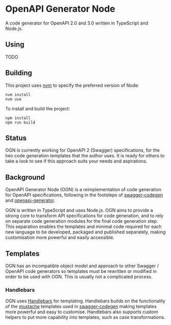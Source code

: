 # OpenAPI Generator Node

A code generator for OpenAPI 2.0 and 3.0 written in TypeScript and Node.js.

## Using

TODO

## Building

This project uses [nvm](https://github.com/nvm-sh/nvm) to specify the preferred version of Node:

```
nvm install
nvm use
```

To install and build the project:

```
npm install
npm run build
```

## Status

OGN is currently working for OpenAPI 2 (Swagger) specifications, for the two code generation templates that the author
uses. It is ready for others to take a look to see if this approach suits your needs and aspirations.

## Background

OpenAPI Generator Node (OGN) is a reimplementation of code generation for OpenAPI specifications, following
in the footsteps of
[swagger-codegen](https://github.com/swagger-api/swagger-codegen) and
[openapi-generator](https://github.com/OpenAPITools/openapi-generator).

OGN is written in TypeScript and uses Node.js. OGN aims to provide a strong core to transform API specifications for code generation,
and to rely on separate code generation modules for the final code generation step. This separation enables the templates and
minimal code required for each new language to be developed, packaged and published separately, making customisation more powerful
and easily accessible.

## Templates

OGN has an incompatible object model and approach to other Swagger / OpenAPI code generators so templates
must be rewritten or modified in order to be used with OGN. This is usually not a complicated process.

### Handlebars

OGN uses [Handlebars](https://handlebarsjs.com) for templating. Handlebars builds on the functionality of the
[mustache](https://mustache.github.io) templates used in [swagger-codegen](https://github.com/swagger-api/swagger-codegen)
making templates more powerful and easy to customise. Handlebars also supports custom helpers to put more
capability into templates, such as case transformations.
